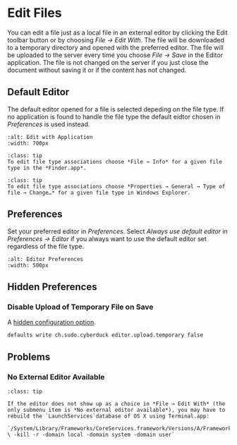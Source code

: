 Edit Files
====

You can edit a file just as a local file in an external editor by clicking the Edit toolbar button or by choosing *File → Edit With*. The file will be downloaded to a temporary directory and opened with the preferred editor. The file will be uploaded to the server every time you choose *File → Save* in the Editor application. The file is not changed on the server if you just close the document without saving it or if the content has not changed.

## Default Editor
The default editor opened for a file is selected depeding on the file type. If no application is found to handle the file type the default eidtor chosen in *Preferences* is used instead.

```{image} _images/Edit_With_Application.png
:alt: Edit with Application
:width: 700px
```

```{admonition} macOS only
:class: tip
To edit file type associations choose *File → Info* for a given file type in the *Finder.app*.
```
```{admonition} Windows only
:class: tip
To edit file type associations choose *Properties → General → Type of file → Change…* for a given file type in Windows Explorer.
```

## Preferences

Set your preferred editor in *Preferences*. Select *Always use default editor* in *Preferences → Editor* if you always want to use the default editor set regardless of the file type.

```{image} _images/Editor_Preferences.png
:alt: Editor Preferences
:width: 500px
```

## Hidden Preferences

### Disable Upload of Temporary File on Save

A [hidden configuration option](preferences.md#hidden-configuration-options).

    defaults write ch.sudo.cyberduck editor.upload.temporary false

## Problems

### No External Editor Available

```{admonition} macOS only
:class: tip

If the editor does not show up as a choice in *File → Edit With* (the only submenu item is *No external editor available*), you may have to rebuild the `LaunchServices`database of OS X using Terminal.app:

`/System/Library/Frameworks/CoreServices.framework/Versions/A/Frameworks/LaunchServices.framework/Versions/A/Support/lsregister \ -kill -r -domain local -domain system -domain user`

```